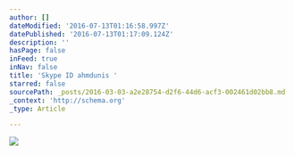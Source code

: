 ```yaml
---
author: []
dateModified: '2016-07-13T01:16:58.997Z'
datePublished: '2016-07-13T01:17:09.124Z'
description: ''
hasPage: false
inFeed: true
inNav: false
title: 'Skype ID ahmdunis '
starred: false
sourcePath: _posts/2016-03-03-a2e28754-d2f6-44d6-acf3-002461d02bb8.md
_context: 'http://schema.org'
_type: Article

---
```

![](https://s3-us-west-2.amazonaws.com/the-grid-img/p/065a296e0dcf604df9dd66da5aa7f539861a16bc.jpg)
